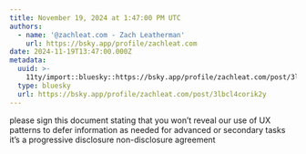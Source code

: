```yaml
---
title: November 19, 2024 at 1:47:00 PM UTC
authors:
  - name: '@zachleat.com - Zach Leatherman'
    url: https://bsky.app/profile/zachleat.com
date: 2024-11-19T13:47:00.000Z
metadata:
  uuid: >-
    11ty/import::bluesky::https://bsky.app/profile/zachleat.com/post/3lbcl4corik2y
  type: bluesky
  url: https://bsky.app/profile/zachleat.com/post/3lbcl4corik2y
---
```

please sign this document stating that you won’t reveal our use of UX patterns to defer information as needed for advanced or secondary tasks&#xA;&#xA;it’s a progressive disclosure non-disclosure agreement